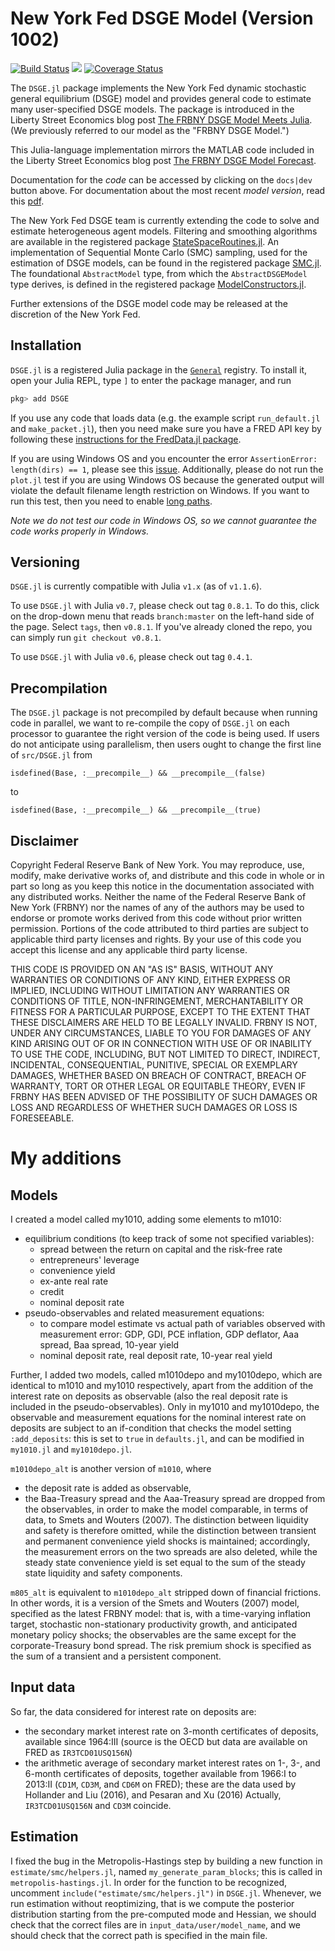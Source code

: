 # New York Fed DSGE Model (Version 1002)
[![Build Status](https://travis-ci.org/FRBNY-DSGE/DSGE.jl.svg)](https://travis-ci.org/FRBNY-DSGE/DSGE.jl)
[![](https://img.shields.io/badge/docs-dev-blue.svg)](https://frbny-dsge.github.io/DSGE.jl/dev)
[![Coverage Status](https://coveralls.io/repos/github/FRBNY-DSGE/DSGE.jl/badge.svg?branch=master)](https://coveralls.io/github/FRBNY-DSGE/DSGE.jl?branch=master)

The `DSGE.jl` package implements the New York Fed dynamic stochastic general equilibrium (DSGE) model and provides general code to estimate many user-specified DSGE models. The package is introduced in the Liberty Street Economics blog post
[The FRBNY DSGE Model Meets Julia](http://libertystreeteconomics.newyorkfed.org/2015/12/the-frbny-dsge-model-meets-julia.html).
(We previously referred to our model as the "FRBNY DSGE Model.")

This Julia-language implementation mirrors the MATLAB code included in the
Liberty Street Economics blog post
[The FRBNY DSGE Model Forecast](http://libertystreeteconomics.newyorkfed.org/2015/05/the-frbny-dsge-model-forecast-april-2015.html).

Documentation for the *code* can be accessed by clicking on the `docs|dev` button above. For documentation about the most recent *model version*, read this [pdf](https://github.com/FRBNY-DSGE/DSGE.jl/blob/master/docs/DSGE_Model_Documentation_1002.pdf).

The New York Fed DSGE team is currently extending the code to solve and estimate heterogeneous agent models. Filtering and smoothing algorithms are available in the registered package [StateSpaceRoutines.jl](https://github.com/FRBNY-DSGE/StateSpaceRoutines.jl).
An implementation of Sequential Monte Carlo (SMC) sampling, used for the estimation of DSGE models, can be found in the registered package [SMC.jl](https://github.com/FRBNY-DSGE/SMC.jl). The foundational `AbstractModel` type, from which the `AbstractDSGEModel` type derives, is defined in the registered package [ModelConstructors.jl](https://github.com/FRBNY-DSGE/ModelConstructors.jl).

Further extensions of the DSGE model code may be released at the discretion of the New York Fed.

## Installation

`DSGE.jl` is a registered Julia package in the [`General`](https://github.com/JuliaRegistries/General) registry. To install it, open your Julia REPL, type `]` to enter the package manager, and run

```julia
pkg> add DSGE
```

If you use any code that loads data (e.g. the example script `run_default.jl` and `make_packet.jl`), then you need make sure you have a FRED API key by following these [instructions for the FredData.jl package](https://github.com/micahjsmith/FredData.jl).

If you are using Windows OS and you encounter the error `AssertionError: length(dirs) == 1`, please see this [issue](https://github.com/JuliaLang/Pkg.jl/issues/1943). Additionally, please do not run the `plot.jl` test if you are using Windows OS
because the generated output will violate the default filename length restriction on Windows. If you want to run this test, then
you need to enable [long paths](https://docs.microsoft.com/en-us/windows/win32/fileio/naming-a-file#enable-long-paths-in-windows-10-version-1607-and-later).

*Note we do not test our code in Windows OS, so we cannot guarantee the code works properly in Windows.*

## Versioning

`DSGE.jl` is currently compatible with Julia `v1.x` (as of `v1.1.6`).

To use `DSGE.jl` with Julia `v0.7`, please check out tag `0.8.1`. To do this, click on the drop-down menu that reads `branch:master` on the left-hand side of the page. Select `tags`, then `v0.8.1`.  If you've already cloned the repo, you can simply run `git checkout v0.8.1`.

To use `DSGE.jl` with Julia `v0.6`, please check out tag `0.4.1`.

## Precompilation

The `DSGE.jl` package is not precompiled by default because when running code in parallel, we want to re-compile
the copy of `DSGE.jl` on each processor to guarantee the right version of the code is being used. If users do not
anticipate using parallelism, then users ought to change the first line of `src/DSGE.jl` from

```
isdefined(Base, :__precompile__) && __precompile__(false)
```

to

```
isdefined(Base, :__precompile__) && __precompile__(true)
```

Disclaimer
------
Copyright Federal Reserve Bank of New York. You may reproduce, use, modify, make derivative works of, and distribute and this code in whole or in part so long as you keep this notice in the documentation associated with any distributed works. Neither the name of the Federal Reserve Bank of New York (FRBNY) nor the names of any of the authors may be used to endorse or promote works derived from this code without prior written permission. Portions of the code attributed to third parties are subject to applicable third party licenses and rights. By your use of this code you accept this license and any applicable third party license.

THIS CODE IS PROVIDED ON AN "AS IS" BASIS, WITHOUT ANY WARRANTIES OR CONDITIONS OF ANY KIND, EITHER EXPRESS OR IMPLIED, INCLUDING WITHOUT LIMITATION ANY WARRANTIES OR CONDITIONS OF TITLE, NON-INFRINGEMENT, MERCHANTABILITY OR FITNESS FOR A PARTICULAR PURPOSE, EXCEPT TO THE EXTENT THAT THESE DISCLAIMERS ARE HELD TO BE LEGALLY INVALID. FRBNY IS NOT, UNDER ANY CIRCUMSTANCES, LIABLE TO YOU FOR DAMAGES OF ANY KIND ARISING OUT OF OR IN CONNECTION WITH USE OF OR INABILITY TO USE THE CODE, INCLUDING, BUT NOT LIMITED TO DIRECT, INDIRECT, INCIDENTAL, CONSEQUENTIAL, PUNITIVE, SPECIAL OR EXEMPLARY DAMAGES, WHETHER BASED ON BREACH OF CONTRACT, BREACH OF WARRANTY, TORT OR OTHER LEGAL OR EQUITABLE THEORY, EVEN IF FRBNY HAS BEEN ADVISED OF THE POSSIBILITY OF SUCH DAMAGES OR LOSS AND REGARDLESS OF WHETHER SUCH DAMAGES OR LOSS IS FORESEEABLE.


# My additions

## Models
I created a model called my1010, adding some elements to m1010:
- equilibrium conditions (to keep track of some not specified variables):
  - spread between the return on capital and the risk-free rate
  - entrepreneurs' leverage
  - convenience yield
  - ex-ante real rate
  - credit
  - nominal deposit rate
- pseudo-observables and related measurement equations:
  - to compare model estimate vs actual path of variables observed with measurement error: GDP, GDI, PCE inflation, GDP deflator, Aaa spread, Baa spread, 10-year yield
  - nominal deposit rate, real deposit rate, 10-year real yield

Further, I added two models, called m1010depo and my1010depo, which are identical to m1010 and my1010 respectively, apart from the addition of the interest rate on deposits as observable (also the real deposit rate is included in the pseudo-observables).
Only in my1010 and my1010depo, the observable and measurement equations for the nominal interest rate on deposits are subject to an if-condition that checks the model setting `:add_deposits`: this is set to `true` in `defaults.jl`, and can be modified in `my1010.jl` and `my1010depo.jl`.

`m1010depo_alt` is another version of `m1010`, where
- the deposit rate is added as observable,
- the Baa-Treasury spread and the Aaa-Treasury spread are dropped from the observables, in order to make the model comparable, in terms of data, to Smets and Wouters (2007).
The distinction between liquidity and safety is therefore omitted, while the distinction between transient and permanent convenience yield shocks is maintained; accordingly, the measurement errors on the two spreads are also deleted, while the steady state convenience yield is set equal to the sum of the steady state liquidity and safety components.

`m805_alt` is equivalent to `m1010depo_alt` stripped down of financial frictions. In other words, it is a version of the Smets and Wouters (2007) model, specified as the latest FRBNY model: that is, with a time-varying inflation target, stochastic non-stationary productivity growth, and anticipated monetary policy shocks; the observables are the same except for the corporate-Treasury bond spread. The risk premium shock is specified as the sum of a transient and a persistent component.

## Input data
So far, the data considered for interest rate on deposits are:
- the secondary market interest rate on 3-month certificates of deposits, available since 1964:III (source is the OECD but data are available on FRED as `IR3TCD01USQ156N`)
- the arithmetic average of secondary market interest rates on 1-, 3-, and 6-month certificates of deposits, together available from 1966:I to 2013:II (`CD1M`, `CD3M`, and `CD6M` on FRED); these are the data used by Hollander and Liu (2016), and Pesaran and Xu (2016)
Actually, `IR3TCD01USQ156N` and `CD3M` coincide.


## Estimation
I fixed the bug in the Metropolis-Hastings step by building a new function in `estimate/smc/helpers.jl`, named `my_generate_param_blocks`; this is called in `metropolis-hastings.jl`. In order for the function to be recognized, uncomment `include("estimate/smc/helpers.jl")` in `DSGE.jl`.
Whenever, we run estimation without reoptimizing, that is we compute the posterior distribution starting from the pre-computed mode and Hessian, we should check that the correct files are in `input_data/user/model_name`, and we should check that the correct path is specified in the main file.
